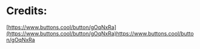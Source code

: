 # Credits:
[https://www.buttons.cool/button/gOqNxRa](https://www.buttons.cool/button/gOqNxRa)https://www.buttons.cool/button/gOqNxRa
